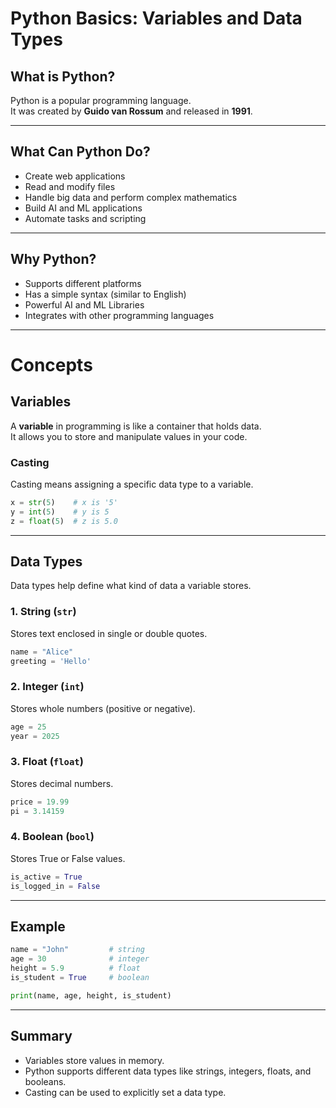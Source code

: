 # Python Basics: Variables and Data Types

## What is Python?
Python is a popular programming language.  
It was created by **Guido van Rossum** and released in **1991**.

---

## What Can Python Do?
- Create web applications  
- Read and modify files  
- Handle big data and perform complex mathematics  
- Build AI and ML applications  
- Automate tasks and scripting

---

## Why Python?
- Supports different platforms  
- Has a simple syntax (similar to English)  
- Powerful AI and ML Libraries  
- Integrates with other programming languages

---

# Concepts

## Variables
A **variable** in programming is like a container that holds data.  
It allows you to store and manipulate values in your code.

### Casting
Casting means assigning a specific data type to a variable.

```python
x = str(5)    # x is '5'
y = int(5)    # y is 5
z = float(5)  # z is 5.0
```

---

## Data Types
Data types help define what kind of data a variable stores.

### 1. String (`str`)
Stores text enclosed in single or double quotes.

```python
name = "Alice"
greeting = 'Hello'
```

### 2. Integer (`int`)
Stores whole numbers (positive or negative).

```python
age = 25
year = 2025
```

### 3. Float (`float`)
Stores decimal numbers.

```python
price = 19.99
pi = 3.14159
```

### 4. Boolean (`bool`)
Stores True or False values.

```python
is_active = True
is_logged_in = False
```

---

## Example

```python
name = "John"         # string
age = 30              # integer
height = 5.9          # float
is_student = True     # boolean

print(name, age, height, is_student)
```

---

## Summary
- Variables store values in memory.
- Python supports different data types like strings, integers, floats, and booleans.
- Casting can be used to explicitly set a data type.
